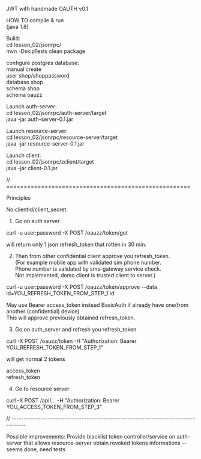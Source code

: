JWT with handmade OAUTH v0.1

HOW TO compile & run  
(java 1.8)

Build:  
cd lesson_02/jsonrpc/  
mvn -DskipTests clean package 

configure postgres database:  
manual create  
user shop/shoppassword  
database shop  
schema shop  
schema oauzz  
  
Launch auth-server:  
cd lesson_02/jsonrpc/auth-server/target  
java -jar auth-server-0.1.jar  
  
Launch resource-server:  
cd lesson_02/jsonrpc/resource-server/target  
java -jar resource-server-0.1.jar  
  
Launch client:  
cd lesson_02/jsonrpc/zclient/target  
java -jar client-0.1.jar  
  
  
  
// =====================================================  
  
Principles

No clientId/client_secret. 
   

1. Go on auth server 
 
curl -u user:password -X POST /oauzz/token/get
  
will return only 1 json refresh_token that rotten in 30 min.
      
  
       
2. Then from other confidential client approve you refresh_token.  
(For example mobile app with validated sim phone number.  
Phone number is validated by sms-gateway service check.   
Not implemented, demo client is trusted client to server.)  
  
curl -u user:password -X POST /oauzz/token/approve --data id=YOU_REFRESH_TOKEN_FROM_STEP_1.id  
  
May use Bearer access_token instead BasicAuth if already have one(from another (confidential) device)  
This will approve previously obtained refresh_token.  
  
  
  
3. Go on auth_server and refresh you refresh_token  
  
curl -X POST /oauzz/token -H "Authorization: Bearer YOU_REFRESH_TOKEN_FROM_STEP_1"  
  
will get normal 2 tokens  
  
access_token  
refresh_token  
  
  
     
4. Go to resource server
  
curl -X POST /api/... -H "Authorization: Bearer YOU_ACCESS_TOKEN_FROM_STEP_3" 
  
  
// ------------------------------------------------------------------------------------  
    
Possible improvements:
Provide blacklist token controller/service on auth-server that allows resource-server
obtain revoked tokens informations -- seems done, need tests  
  
